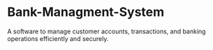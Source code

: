 # Bank-Managment-System
A software to manage customer accounts, transactions, and banking operations efficiently and securely.
